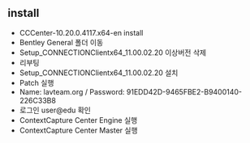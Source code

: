 
## install
- CCCenter-10.20.0.4117.x64-en install
- Bentley General 폴더 이동
- Setup_CONNECTIONClientx64_11.00.02.20 이상버전 삭제
- 리부팅
- Setup_CONNECTIONClientx64_11.00.02.20 설치
- Patch 실행
- Name: lavteam.org / Password: 91EDD42D-9465FBE2-B9400140-226C33B8
- 로그인 user@edu 확인
- ContextCapture Center Engine 실행
- ContextCapture Center Master 실행
